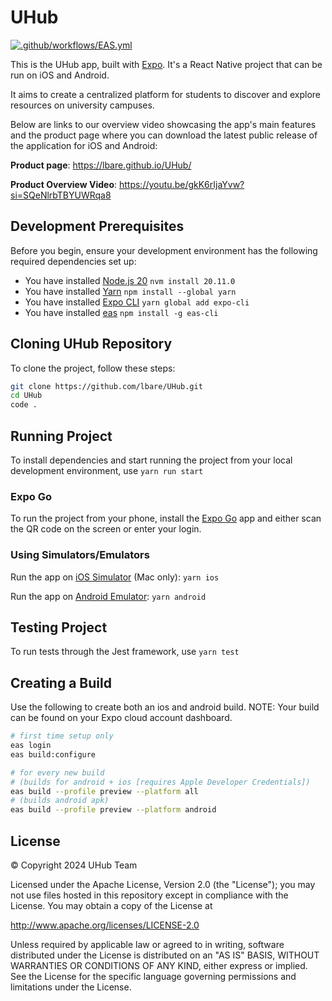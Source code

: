 # UHub

[![.github/workflows/EAS.yml](https://github.com/lbare/UHub/actions/workflows/EAS.yml/badge.svg?branch=main)](https://github.com/lbare/UHub/actions/workflows/EAS.yml)

This is the UHub app, built with [Expo](https://expo.dev/). It's a React Native project that can be run on iOS and Android.

It aims to create a centralized platform for students to discover and explore resources on university campuses.

Below are links to our overview video showcasing the app's main features and the product page where you can download the latest public release of the application for iOS and Android:

**Product page**: https://lbare.github.io/UHub/

**Product Overview Video**: https://youtu.be/gkK6rIjaYvw?si=SQeNlrbTBYUWRqa8

## Development Prerequisites

Before you begin, ensure your development environment has the following required dependencies set up:

- You have installed [Node.js 20](https://nodejs.org/en/download) `nvm install 20.11.0`
- You have installed [Yarn](https://yarnpkg.com/) `npm install --global yarn`
- You have installed [Expo CLI](https://docs.expo.dev/get-started/installation/) `yarn global add expo-cli`
- You have installed [eas](https://docs.expo.dev/build/introduction/) `npm install -g eas-cli`

## Cloning UHub Repository

To clone the project, follow these steps:

```bash
git clone https://github.com/lbare/UHub.git
cd UHub
code .
```

## Running Project

To install dependencies and start running the project from your local development environment, use `yarn run start`

### Expo Go
To run the project from your phone, install the [Expo Go](https://docs.expo.dev/get-started/expo-go/) app and either scan the QR code on the screen or enter your login.

### Using Simulators/Emulators
Run the app on [iOS Simulator](https://apps.apple.com/ca/app/xcode/id497799835?mt=12) (Mac only):
`yarn ios`

Run the app on [Android Emulator](https://developer.android.com/studio):
`yarn android`


## Testing Project

To run tests through the Jest framework, use `yarn test`


## Creating a Build

Use the following to create both an ios and android build.
NOTE: Your build can be found on your Expo cloud account dashboard.

```bash
# first time setup only
eas login
eas build:configure

# for every new build
# (builds for android + ios [requires Apple Developer Credentials])
eas build --profile preview --platform all
# (builds android apk)
eas build --profile preview --platform android
```

## License

© Copyright 2024 UHub Team

Licensed under the Apache License, Version 2.0 (the "License");
you may not use files hosted in this repository except in compliance with the License.
You may obtain a copy of the License at

http://www.apache.org/licenses/LICENSE-2.0

Unless required by applicable law or agreed to in writing, software
distributed under the License is distributed on an "AS IS" BASIS,
WITHOUT WARRANTIES OR CONDITIONS OF ANY KIND, either express or implied.
See the License for the specific language governing permissions and
limitations under the License.
